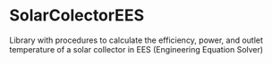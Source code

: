 # SolarColectorEES
Library with procedures to calculate the efficiency, power, and outlet temperature of a solar collector in EES (Engineering Equation Solver)
